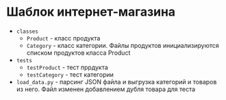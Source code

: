 # Шаблок интернет-магазина

+ ``classes``
    * ``Product`` - класс продукта
    * ``Category`` - класс категории. Файлы продуктов инициализируются списком продуктов класса Product
+ ``tests``
    * ``testProduct`` - тест пррдукта
    * ``testCategory`` - тест категории
+ ``load_data.py`` - парсинг JSON файла и выгрузка категорий и товаров из него. Файл изменен добавлением дубля 
товара для теста